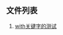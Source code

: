## 文件列表
1. [with关键字的测试](https://github.com/BruceYuj/Basic-JavaScript/blob/master/with_expression.html)